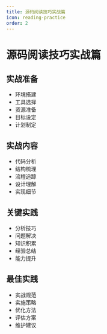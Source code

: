 ```yaml
---
title: 源码阅读技巧实战篇
icon: reading-practice
order: 2
---
```


# 源码阅读技巧实战篇

## 实战准备
- 环境搭建
- 工具选择
- 资源准备
- 目标设定
- 计划制定

## 实战内容
- 代码分析
- 结构梳理
- 流程追踪
- 设计理解
- 实现细节

## 关键实践
- 分析技巧
- 问题解决
- 知识积累
- 经验总结
- 能力提升

## 最佳实践
- 实战规范
- 实施策略
- 优化方法
- 评估方案
- 维护建议
